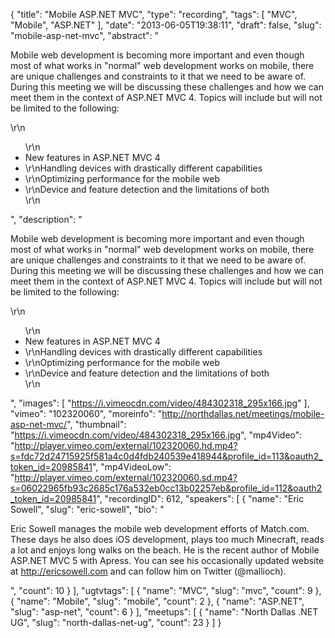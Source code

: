 {
  "title": "Mobile ASP.NET MVC",
  "type": "recording",
  "tags": [
    "MVC",
    "Mobile",
    "ASP.NET"
  ],
  "date": "2013-06-05T19:38:11",
  "draft": false,
  "slug": "mobile-asp-net-mvc",
  "abstract": "<p>Mobile web development is becoming more important and even though most of what works in \"normal\" web development works on mobile, there are unique challenges and constraints to it that we need to be aware of. During this meeting we will be discussing these challenges and how we can meet them in the context of ASP.NET MVC 4. Topics will include but will not be limited to the following:</p>\r\n<ul>\r\n<li>New features in ASP.NET MVC 4</li><li>\r\nHandling devices with drastically different capabilities</li><li>\r\nOptimizing performance for the mobile web</li><li>\r\nDevice and feature detection and the limitations of both</li>\r\n</ul>",
  "description": "<p>Mobile web development is becoming more important and even though most of what works in \"normal\" web development works on mobile, there are unique challenges and constraints to it that we need to be aware of. During this meeting we will be discussing these challenges and how we can meet them in the context of ASP.NET MVC 4. Topics will include but will not be limited to the following:</p>\r\n<ul>\r\n<li>New features in ASP.NET MVC 4</li><li>\r\nHandling devices with drastically different capabilities</li><li>\r\nOptimizing performance for the mobile web</li><li>\r\nDevice and feature detection and the limitations of both</li>\r\n</ul>",
  "images": [
    "https://i.vimeocdn.com/video/484302318_295x166.jpg"
  ],
  "vimeo": "102320060",
  "moreinfo": "http://northdallas.net/meetings/mobile-asp-net-mvc/",
  "thumbnail": "https://i.vimeocdn.com/video/484302318_295x166.jpg",
  "mp4Video": "http://player.vimeo.com/external/102320060.hd.mp4?s=fdc72d24715925f581a4c0d4fdb240539e418944&profile_id=113&oauth2_token_id=20985841",
  "mp4VideoLow": "http://player.vimeo.com/external/102320060.sd.mp4?s=06022965fb93c2685c176a532eb0cc13b02257eb&profile_id=112&oauth2_token_id=20985841",
  "recordingID": 612,
  "speakers": [
    {
      "name": "Eric Sowell",
      "slug": "eric-sowell",
      "bio": "<p>Eric Sowell manages the mobile web development efforts of Match.com. These days he also does iOS development, plays too much Minecraft, reads a lot and enjoys long walks on the beach. He is the recent author of Mobile ASP.NET MVC 5 with Apress. You can see his occasionally updated website at http://ericsowell.com and can follow him on Twitter (@mallioch).</p>",
      "count": 10
    }
  ],
  "ugtvtags": [
    {
      "name": "MVC",
      "slug": "mvc",
      "count": 9
    },
    {
      "name": "Mobile",
      "slug": "mobile",
      "count": 2
    },
    {
      "name": "ASP.NET",
      "slug": "asp-net",
      "count": 6
    }
  ],
  "meetups": [
    {
      "name": "North Dallas .NET UG",
      "slug": "north-dallas-net-ug",
      "count": 23
    }
  ]
}